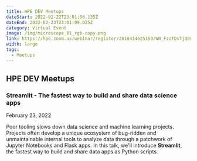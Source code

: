 ```yaml
---
title: HPE DEV Meetups
dateStart: 2022-02-22T23:01:56.135Z
dateEnd: 2022-02-23T23:01:09.025Z
category: Virtual Event
image: /img/microscope_01_rgb-copy.png
link: https://hpe.zoom.us/webinar/register/2016414625150/WN_FzzTDsTjQBSw-UFwD6UTdw
width: large
tags:
  - Meetups
---
```

## HPE DEV Meetups

### Streamlit - The fastest way to build and share data science apps

February 23, 2022

Poor tooling slows down data science and machine learning projects. Projects often develop a unique ecosystem of bug-ridden and unmaintainable internal tools to analyze data through a patchwork of Jupyter Notebooks and Flask apps. In this talk, we'll introduce **Streamlit**, the fastest way to build and share data apps as Python scripts.

